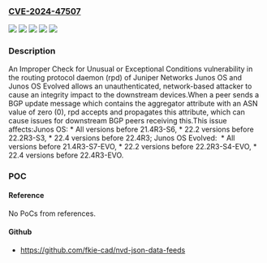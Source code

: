 ### [CVE-2024-47507](https://cve.mitre.org/cgi-bin/cvename.cgi?name=CVE-2024-47507)
![](https://img.shields.io/static/v1?label=Product&message=Junos%20OS%20Evolved&color=blue)
![](https://img.shields.io/static/v1?label=Product&message=Junos%20OS&color=blue)
![](https://img.shields.io/static/v1?label=Version&message=0%3C%2021.4R3-S6%20&color=brighgreen)
![](https://img.shields.io/static/v1?label=Version&message=0%3C%2021.4R3-S7-EVO%20&color=brighgreen)
![](https://img.shields.io/static/v1?label=Vulnerability&message=CWE-754%20Improper%20Check%20for%20Unusual%20or%20Exceptional%20Conditions&color=brighgreen)

### Description

An Improper Check for Unusual or Exceptional Conditions vulnerability in the routing protocol daemon (rpd) of Juniper Networks Junos OS and Junos OS Evolved allows an unauthenticated, network-based attacker to cause an integrity impact to the downstream devices.When a peer sends a BGP update message which contains the aggregator attribute with an ASN value of zero (0), rpd accepts and propagates this attribute, which can cause issues for downstream BGP peers receiving this.This issue affects:Junos OS:  *  All versions before 21.4R3-S6,  *  22.2 versions before 22.2R3-S3,  *  22.4 versions before 22.4R3; Junos OS Evolved:   *  All versions before 21.4R3-S7-EVO,  *  22.2 versions before 22.2R3-S4-EVO,  *  22.4 versions before 22.4R3-EVO.

### POC

#### Reference
No PoCs from references.

#### Github
- https://github.com/fkie-cad/nvd-json-data-feeds

